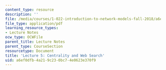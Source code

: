 ```yaml
---
content_type: resource
description: ''
file: /media/courses/1-022-introduction-to-network-models-fall-2018/a6ef0dfb4a219c230bc74e0623e370f9_MIT1_022F18_lec5.pdf
file_type: application/pdf
learning_resource_types:
- Lecture Notes
ocw_type: OCWFile
parent_title: Lecture Notes
parent_type: CourseSection
resourcetype: Document
title: 'Lecture 5: Centrality and Web Search'
uid: a6ef0dfb-4a21-9c23-0bc7-4e0623e370f9
---
```

